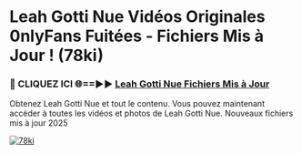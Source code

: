 # Leah Gotti Nue Vidéos Originales 0nlyFans Fuitées - Fichiers Mis à Jour ! (78ki)

<h3>🔴 CLIQUEZ ICI 🌐==►► <a href="https://tinyurl.com/2pmr4ezf" rel="nofollow">Leah Gotti Nue Fichiers Mis à Jour</a></h3>

Obtenez Leah Gotti Nue et tout le contenu. Vous pouvez maintenant accéder à toutes les vidéos et photos de Leah Gotti Nue. Nouveaux fichiers mis à jour 2025

[![78ki](https://i.imgur.com/6SNvagu.gif)](https://tinyurl.com/2pmr4ezf)
